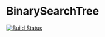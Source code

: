 # BinarySearchTree

[![Build Status](https://travis-ci.org/lisa-bella97/BinarySearchTree.svg?branch=master)](https://travis-ci.org/lisa-bella97/BinarySearchTree)
